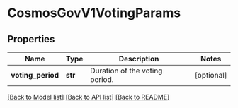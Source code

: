 # CosmosGovV1VotingParams

## Properties
Name | Type | Description | Notes
------------ | ------------- | ------------- | -------------
**voting_period** | **str** | Duration of the voting period. | [optional] 

[[Back to Model list]](../README.md#documentation-for-models) [[Back to API list]](../README.md#documentation-for-api-endpoints) [[Back to README]](../README.md)

